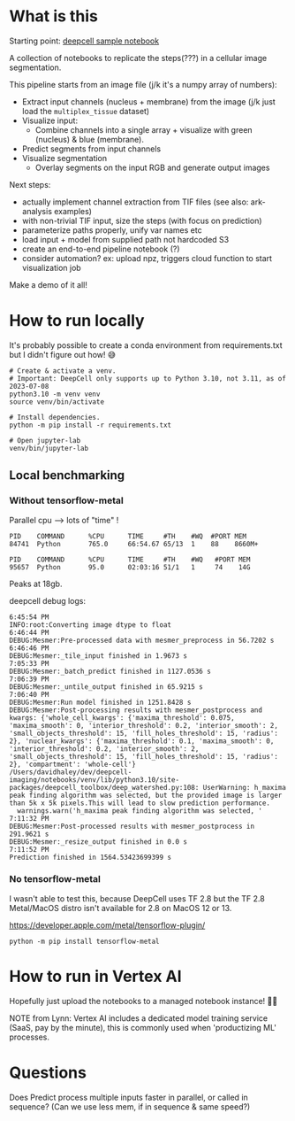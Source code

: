 # What is this

Starting point: [deepcell sample notebook](https://github.com/vanvalenlab/deepcell-tf/blob/3234a52eb48b53f704590c1b649b5c8b19804a06/notebooks/applications/Mesmer-Application.ipynb)

A collection of notebooks to replicate the steps(???) in a cellular image segmentation.

This pipeline starts from an image file (j/k it's a numpy array of numbers):

- Extract input channels (nucleus + membrane) from the image (j/k just load the `multiplex_tissue` dataset)
- Visualize input:
  - Combine channels into a single array + visualize with green (nucleus) & blue (membrane).
- Predict segments from input channels
- Visualize segmentation
  - Overlay segments on the input RGB and generate output images

Next steps:

- actually implement channel extraction from TIF files (see also: ark-analysis examples)
- with non-trivial TIF input, size the steps (with focus on prediction)
- parameterize paths properly, unify var names etc
- load input + model from supplied path not hardcoded S3
- create an end-to-end pipeline notebook (?)
- consider automation? ex: upload npz, triggers cloud function to start visualization job

Make a demo of it all!

# How to run locally

It's probably possible to create a conda environment from requirements.txt but I didn't figure out how! 😅

```
# Create & activate a venv.
# Important: DeepCell only supports up to Python 3.10, not 3.11, as of 2023-07-08
python3.10 -m venv venv
source venv/bin/activate

# Install dependencies.
python -m pip install -r requirements.txt

# Open jupyter-lab
venv/bin/jupyter-lab
```

## Local benchmarking

### Without tensorflow-metal

Parallel cpu --> lots of "time" !
```
PID    COMMAND      %CPU      TIME     #TH    #WQ  #PORT MEM
84741  Python       765.0     66:54.67 65/13  1    88    8660M+

PID    COMMAND      %CPU      TIME     #TH    #WQ   #PORT MEM
95657  Python       95.0      02:03:16 51/1   1     74    14G
```

Peaks at 18gb.

deepcell debug logs:

```
6:45:54 PM
INFO:root:Converting image dtype to float
6:46:44 PM
DEBUG:Mesmer:Pre-processed data with mesmer_preprocess in 56.7202 s
6:46:46 PM
DEBUG:Mesmer:_tile_input finished in 1.9673 s
7:05:33 PM
DEBUG:Mesmer:_batch_predict finished in 1127.0536 s
7:06:39 PM
DEBUG:Mesmer:_untile_output finished in 65.9215 s
7:06:40 PM
DEBUG:Mesmer:Run model finished in 1251.8428 s
DEBUG:Mesmer:Post-processing results with mesmer_postprocess and kwargs: {'whole_cell_kwargs': {'maxima_threshold': 0.075, 'maxima_smooth': 0, 'interior_threshold': 0.2, 'interior_smooth': 2, 'small_objects_threshold': 15, 'fill_holes_threshold': 15, 'radius': 2}, 'nuclear_kwargs': {'maxima_threshold': 0.1, 'maxima_smooth': 0, 'interior_threshold': 0.2, 'interior_smooth': 2, 'small_objects_threshold': 15, 'fill_holes_threshold': 15, 'radius': 2}, 'compartment': 'whole-cell'}
/Users/davidhaley/dev/deepcell-imaging/notebooks/venv/lib/python3.10/site-packages/deepcell_toolbox/deep_watershed.py:108: UserWarning: h_maxima peak finding algorithm was selected, but the provided image is larger than 5k x 5k pixels.This will lead to slow prediction performance.
  warnings.warn('h_maxima peak finding algorithm was selected, '
7:11:32 PM
DEBUG:Mesmer:Post-processed results with mesmer_postprocess in 291.9621 s
DEBUG:Mesmer:_resize_output finished in 0.0 s
7:11:52 PM
Prediction finished in 1564.53423699399 s
```


### No tensorflow-metal

I wasn't able to test this, because DeepCell uses TF 2.8 but the TF 2.8 Metal/MacOS distro isn't available for 2.8 on MacOS 12 or 13.

https://developer.apple.com/metal/tensorflow-plugin/

```
python -m pip install tensorflow-metal
```


# How to run in Vertex AI

Hopefully just upload the notebooks to a managed notebook instance! 🤞🏻

NOTE from Lynn: Vertex AI includes a dedicated model training service (SaaS, pay by the minute), this is commonly used when 'productizing ML' processes.

# Questions

Does Predict process multiple inputs faster in parallel, or called in sequence? (Can we use less mem, if in sequence & same speed?)

